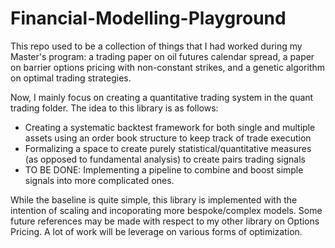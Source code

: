 # Financial-Modelling-Playground

This repo used to be a collection of things that I had worked during my Master's program: a trading paper on oil futures calendar spread, a paper on barrier options pricing with non-constant strikes, and a genetic algorithm on optimal trading strategies. 

Now, I mainly focus on creating a quantitative trading system in the quant trading folder. The idea to this library is as follows: 
- Creating a systematic backtest framework for both single and multiple assets using an order book structure to keep track of trade execution
- Formalizing a space to create purely statistical/quantitative measures (as opposed to fundamental analysis) to create pairs trading signals
- TO BE DONE: Implementing a pipeline to combine and boost simple signals into more complicated ones.

While the baseline is quite simple, this library is implemented with the intention of scaling and incoporating more bespoke/complex models. Some future references may be made with respect to my other library on Options Pricing. A lot of work will be leverage on various forms of optimization. 
